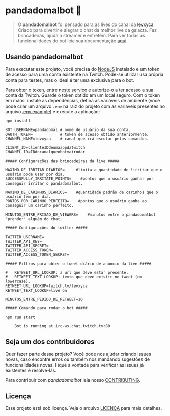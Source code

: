 # pandadomalbot 🐼

> O **pandadomalbot** foi pensado para as lives do canal da [levxyca](https://twitch.tv/levxyca). Criado para divertir e alegrar o chat da melhor live da galacta. Faz brincadeiras, ajuda a streamer e entretêm. Para ver todas as funcionalidades do bot leia sua documentação [aqui](https://levxyca.codes/pandadomalsite/).

## Usando pandadomalbot

Para executar este projeto, você precisa do [NodeJS](https://nodejs.org/en/download/) instalado e um token de acesso para uma conta existente na Twitch. Pode-se utilizar usa própria conta para testes, mas o ideal é ter uma exclusiva para o bot.

Para obter o token, entre [neste serviço](https://twitchapps.com/tmi/) e autorize-o a ter acesso a sua conta da Twitch. Guarde o token obtido em um local seguro. Com o token em mãos: instale as dependências, defina as variáveis de ambiente (você pode criar um arquivo `.env` na raiz do projeto com as variáveis presentes no arquivo [.env.example](.env.example)) e execute a aplicação:

```
npm install

BOT_USERNAME=pandadomal # nome de usuário da sua conta.
OAUTH_TOKEN=            # token de acesso obtido anteriormente.
CHANNEL_NAME=levxyca    # canal que irá escutar pelos comandos.

CLIENT_ID=clienteIDdeumaappdatwitch
CHANNEL_ID=IDdocanalqueobotvairodar

##### Configurações das brincadeiras da live #####

MAXIMO_DE_IRRITAR_DIARIOS=     #limita a quantidade de !irritar que o usuário pode usar por dia.
SUCCESSFULLY_IRRITATE_POINTS=    #pontos que o usuário ganhar por conseguir irritar o pandadomalbot.

MAXIMO_DE_CARINHOS_DIARIOS=    #quantidade padrão de carinhos que o usuário tem por dia.
PONTOS_POR_CARINHO_PERFEITO=    #pontos que o usuário ganha ao conseguir um carinho perfeito.

MINUTOS_ENTRE_PRISAO_DE_VIEWERS=    #minutos entre o pandadomalbot "prender" alguém do chat.

##### Configurações do twitter #####

TWITTER_USERNAME=
TWITTER_API_KEY=
TWITTER_API_SECRET=
TWITTER_ACCESS_TOKEN=
TWITTER_ACCESS_TOKEN_SECRET=

##### Filtros para obter o tweet diário de anúncio da live #####

#   RETWEET_URL_LOOKUP: a url que deve estar presente.
#   RETWEET_TEXT_LOOKUP: texto que deve existir no tweet (em lowercase).
RETWEET_URL_LOOKUP=twitch.tv/levxyca
RETWEET_TEXT_LOOKUP=live on

MINUTOS_ENTRE_PEDIDO_DE_RETWEET=10

##### Comando para rodar o bot #####

npm run start

    Bot is running at irc-ws.chat.twitch.tv:80
```

## Seja um dos contribuidores<br>

Quer fazer parte desse projeto? Você pode nos ajudar criando issues novas, caso encontre erros ou também nos mandando sugestões de funcionalidades novas. Fique a vontade para verificar as issues já existentes e resolve-lás.

Para contribuir com _pandadomalbot_ leia nosso [CONTRIBUTING](.github/CONTRIBUTING.md).

## Licença

Esse projeto está sob licença. Veja o arquivo [LICENÇA](LICENSE) para mais detalhes.